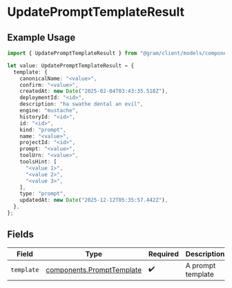 # UpdatePromptTemplateResult

## Example Usage

```typescript
import { UpdatePromptTemplateResult } from "@gram/client/models/components";

let value: UpdatePromptTemplateResult = {
  template: {
    canonicalName: "<value>",
    confirm: "<value>",
    createdAt: new Date("2025-02-04T03:43:35.518Z"),
    deploymentId: "<id>",
    description: "ha swathe dental an evil",
    engine: "mustache",
    historyId: "<id>",
    id: "<id>",
    kind: "prompt",
    name: "<value>",
    projectId: "<id>",
    prompt: "<value>",
    toolUrn: "<value>",
    toolsHint: [
      "<value 1>",
      "<value 2>",
      "<value 3>",
    ],
    type: "prompt",
    updatedAt: new Date("2025-12-12T05:35:57.442Z"),
  },
};
```

## Fields

| Field                                                                  | Type                                                                   | Required                                                               | Description                                                            |
| ---------------------------------------------------------------------- | ---------------------------------------------------------------------- | ---------------------------------------------------------------------- | ---------------------------------------------------------------------- |
| `template`                                                             | [components.PromptTemplate](../../models/components/prompttemplate.md) | :heavy_check_mark:                                                     | A prompt template                                                      |
